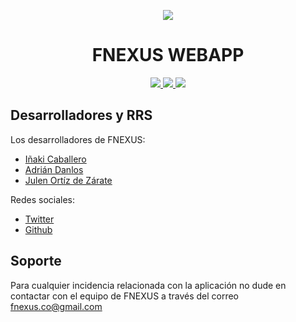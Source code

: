 <p align="center">
  <img src="https://github.com/fnexus/Reto2/blob/master/index/img/fnexus_no_bg.png?raw=true">
</p>
<h1 align="center">
  <span>FNEXUS WEBAPP</span>
</h1>

<p align="center">
  <a href="https://opensource.org/licenses/Apache-2.0">
    <img src="https://img.shields.io/badge/License-Apache-green">
  </a>
  <a href="https://github.com/SAMAifyWEB/RETO1">
    <img src="https://img.shields.io/badge/Version-2.0-yellowgreen">
  </a>
  <img src="https://img.shields.io/badge/$-donate-62c2d2.svg?maxAge=2592000&amp;style=flat">

## Desarrolladores y RRS
Los desarrolladores de FNEXUS: 
   - <a href="https://github.com/inakicl">Iñaki Caballero</a>
   - <a href="https://github.com/AdrianDanlos">Adrián Danlos</a>
   - <a href="https://github.com/JulenOZegibide">Julen Ortíz de Zárate</a>

Redes sociales:
 - <a href="https://twitter.com/fnexusteam">Twitter</a>
 - <a href="https://github.com/fnexus">Github</a>

## Soporte
Para cualquier incidencia relacionada con la aplicación no dude en contactar con el equipo de FNEXUS a través del correo fnexus.co@gmail.com
